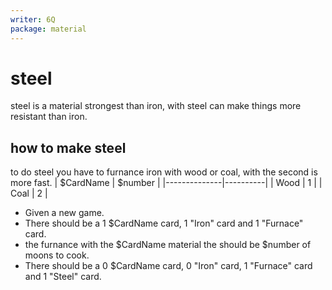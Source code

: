 ```yaml
---
writer: 6Q
package: material
---
```

# steel

steel is a material strongest than iron,
 with steel can make things more resistant than iron.

 ## how to make steel
to do steel you have to furnance iron with wood or coal, with the second is more fast.
| $CardName    | $number  |
|--------------|----------|
| Wood         | 1        |
| Coal         | 2        |

 * Given a new game.
 * There should be a 1 $CardName card, 1 "Iron" card and 1 "Furnace" card.
 * the furnance with the $CardName material the should be $number of moons to cook.
 * There should be a 0 $CardName card, 0 "Iron" card, 1 "Furnace" card and 1 "Steel" card.
